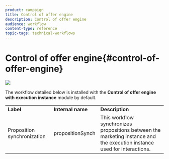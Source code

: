 ```yaml
---
product: campaign
title: Control of offer engine
description: Control of offer engine
audience: workflow
content-type: reference
topic-tags: technical-workflows
---
```


# Control of offer engine{#control-of-offer-engine}

![](assets/do-not-localize/common.svg)

The workflow detailed below is installed with the **Control of offer engine with execution instance** module by default.

<table> 
 <tbody> 
  <tr> 
   <td> <strong>Label</strong><br /> </td> 
   <td> <strong>Internal name</strong><br /> </td> 
   <td> <strong>Description</strong><br /> </td> 
  </tr> 
  <tr> 
   <td> <span class="uicontrol">Proposition synchronization</span> <br /> </td> 
   <td> <span class="uicontrol">propositionSynch</span> <br /> </td> 
   <td> This workflow synchronizes propositions between the marketing instance and the execution instance used for interactions.<br /> </td> 
  </tr> 
 </tbody> 
</table>

